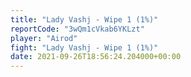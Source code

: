 ```yaml
---
title: "Lady Vashj - Wipe 1 (1%)"
reportCode: "3wQm1cVkab6YKLzt"
player: "Airod"
fight: "Lady Vashj - Wipe 1 (1%)"
date: 2021-09-26T18:56:24.204000+00:00
---
```

